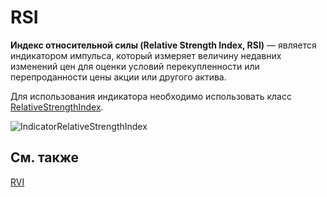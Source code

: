 # RSI

**Индекс относительной силы (Relative Strength Index, RSI)** — является индикатором импульса, который измеряет величину недавних изменений цен для оценки условий перекупленности или перепроданности цены акции или другого актива. 

Для использования индикатора необходимо использовать класс [RelativeStrengthIndex](../api/StockSharp.Algo.Indicators.RelativeStrengthIndex.html). 

![IndicatorRelativeStrengthIndex](~/images/IndicatorRelativeStrengthIndex.png)

## См. также

[RVI](IndicatorRelativeVigorIndex.md)
